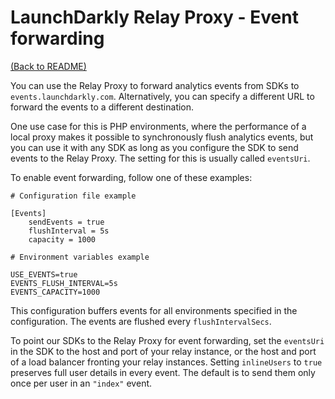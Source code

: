 # LaunchDarkly Relay Proxy - Event forwarding

[(Back to README)](../README.md)

You can use the Relay Proxy to forward analytics events from SDKs to `events.launchdarkly.com`. Alternatively, you can specify a different URL to forward the events to a different destination.

One use case for this is PHP environments, where the performance of a local proxy makes it possible to synchronously flush analytics events, but you can use it with any SDK as long as you configure the SDK to send events to the Relay Proxy. The setting for this is usually called `eventsUri`.

To enable event forwarding, follow one of these examples:

```
# Configuration file example

[Events]
    sendEvents = true
    flushInterval = 5s
    capacity = 1000
```

```
# Environment variables example

USE_EVENTS=true
EVENTS_FLUSH_INTERVAL=5s
EVENTS_CAPACITY=1000
```

This configuration buffers events for all environments specified in the configuration. The events are flushed every `flushIntervalSecs`. 

To point our SDKs to the Relay Proxy for event forwarding, set the `eventsUri` in the SDK to the host and port of your relay instance, or the host and port of a load balancer fronting your relay instances. Setting `inlineUsers` to `true` preserves full user details in every event. The default is to send them only once per user in an `"index"` event.

